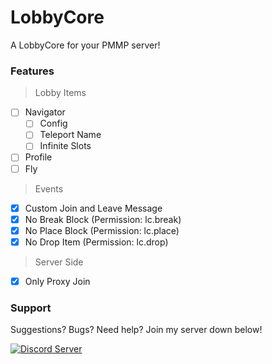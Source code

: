 # LobbyCore
A LobbyCore for your PMMP server!

### Features

> Lobby Items
- [ ] Navigator
    - [ ] Config
    - [ ] Teleport Name
    - [ ] Infinite Slots
- [ ] Profile
- [ ] Fly

> Events
- [X] Custom Join and Leave Message
- [X] No Break Block (Permission: lc.break)
- [X] No Place Block (Permission: lc.place)
- [X] No Drop Item (Permission: lc.drop)

> Server Side
- [X] Only Proxy Join

### Support

Suggestions? Bugs? Need help? Join my server down below!

<a href="https://discord.gg/hWt3XxF"><img src="https://discordapp.com/api/guilds/638310885118574602/embed.png" alt="Discord Server"/></a>
